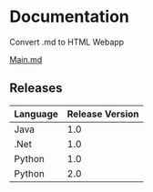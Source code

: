 # Documentation

Convert .md to HTML Webapp

[Main.md](./Main.md)

## Releases

| Language | Release Version |
|----------|-----------------|
| Java     | 1.0             |
| .Net     | 1.0             |
| Python   | 1.0             |
| Python   | 2.0             |

